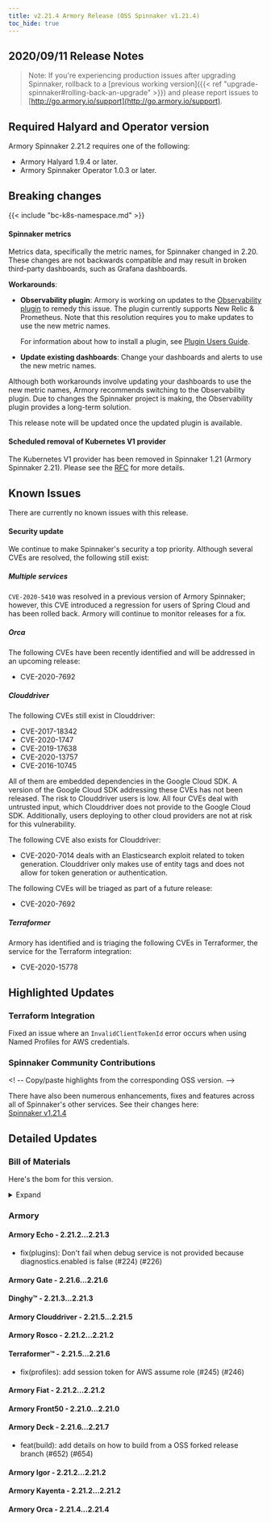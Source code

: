 ```yaml
---
title: v2.21.4 Armory Release (OSS Spinnaker v1.21.4)
toc_hide: true
---
```


## 2020/09/11 Release Notes

> Note: If you're experiencing production issues after upgrading Spinnaker, rollback to a [previous working version]({{< ref "upgrade-spinnaker#rolling-back-an-upgrade" >}}) and please report issues to [http://go.armory.io/support](http://go.armory.io/support).

## Required Halyard and Operator version

Armory Spinnaker 2.21.2 requires one of the following:

* Armory Halyard 1.9.4 or later.
* Armory Spinnaker Operator 1.0.3 or later.

## Breaking changes
<!-- Copy/paste from the previous version if there are recent ones. We can drop breaking changes after 3 minor versions. -->

{{< include "bc-k8s-namespace.md" >}}

#### Spinnaker metrics

Metrics data, specifically the metric names, for Spinnaker changed in 2.20. These changes are not backwards compatible and may result in broken third-party dashboards, such as Grafana dashboards.

**Workarounds**:

* **Observability plugin**: Armory is working on updates to the [Observability plugin](https://github.com/armory-plugins/armory-observability-plugin) to remedy this issue. The plugin currently supports New Relic & Prometheus. Note that this resolution requires you to make updates to use the new metric names.

   For information about how to install a plugin, see [Plugin Users Guide](https://spinnaker.io/guides/user/plugins/).

* **Update existing dashboards**: Change your dashboards and alerts to use the new metric names.

Although both workarounds involve updating your dashboards to use the new metric names, Armory recommends switching to the Observability plugin. Due to changes the Spinnaker project is making, the Observability plugin provides a long-term solution. 

This release note will be updated once the updated plugin is available.

#### Scheduled removal of Kubernetes V1 provider

The Kubernetes V1 provider has been removed in Spinnaker 1.21 (Armory Spinnaker 2.21). Please see the [RFC](https://github.com/spinnaker/governance/blob/master/rfc/eol_kubernetes_v1.md) for more details.

## Known Issues
<!-- Copy/paste known issues from the previous version if they're not fixed -->
There are currently no known issues with this release.

#### Security update

We continue to make Spinnaker's security a top priority. Although several CVEs are resolved, the following still exist:

##### Multiple services

`CVE-2020-5410` was resolved in a previous version of Armory Spinnaker; however, this CVE introduced a regression for users of Spring Cloud and has been rolled back. Armory will continue to monitor releases for a fix.

##### Orca

The following CVEs have been recently identified and will be addressed in an upcoming release:

- CVE-2020-7692

##### Clouddriver

The following CVEs still exist in Clouddriver:

- CVE-2017-18342
- CVE-2020-1747
- CVE-2019-17638 
- CVE-2020-13757
- CVE-2016-10745

All of them are embedded dependencies in the Google Cloud SDK. A version of the Google Cloud SDK addressing these CVEs has not been released. The risk to Clouddriver users is low. All four CVEs deal with untrusted input, which Clouddriver does not provide to the Google Cloud SDK. Additionally, users deploying to other cloud providers are not at risk for this vulnerability.

The following CVE also exists for Clouddriver:

- CVE-2020-7014 deals with an Elasticsearch exploit related to token generation. Clouddriver only makes use of entity tags and does not allow for token generation or authentication.

The following CVEs will be triaged as part of a future release:
- CVE-2020-7692

##### Terraformer

Armory has identified and is triaging the following CVEs in Terraformer, the service for the Terraform integration:

- CVE-2020-15778

## Highlighted Updates

### Terraform Integration

Fixed an issue where an `InvalidClientTokenId` error occurs when using Named Profiles for AWS credentials.

###  Spinnaker Community Contributions

<! -- Copy/paste highlights from the corresponding OSS version. -->

There have also been numerous enhancements, fixes and features across all of Spinnaker's other services. See their changes here:  
[Spinnaker v1.21.4](https://www.spinnaker.io/community/releases/versions/1-21-4-changelog)

## Detailed Updates

### Bill of Materials
Here's the bom for this version.
<details><summary>Expand</summary>
<pre class="highlight">
<code>version: 2.21.4
timestamp: "2020-09-11 15:39:15"
services:
    clouddriver:
        commit: 8af10d5b
        version: 2.21.5
    deck:
        commit: 5c1d7356
        version: 2.21.7
    dinghy:
        commit: 8fa8c0ae
        version: 2.21.3
    echo:
        commit: ebbfce21
        version: 2.21.3
    fiat:
        commit: a7b64e03
        version: 2.21.2
    front50:
        commit: 9b3d3bac
        version: 2.21.0
    gate:
        commit: "844223e9"
        version: 2.21.6
    igor:
        commit: b3a7e1fc
        version: 2.21.2
    kayenta:
        commit: 7caca133
        version: 2.21.2
    monitoring-daemon:
        version: 2.21.0
    monitoring-third-party:
        version: 2.21.0
    orca:
        commit: 7da34395
        version: 2.21.4
    rosco:
        commit: f9f89e5a
        version: 2.21.2
    terraformer:
        commit: c7552cb2
        version: 2.21.6
dependencies:
    redis:
        version: 2:2.8.4-2
artifactSources:
    dockerRegistry: docker.io/armory
</code>
</pre>
</details>

### Armory


#### Armory Echo - 2.21.2...2.21.3

  - fix(plugins): Don't fail when debug service is not provided because diagnostics.enabled is false (#224) (#226)

#### Armory Gate - 2.21.6...2.21.6


#### Dinghy™ - 2.21.3...2.21.3


#### Armory Clouddriver - 2.21.5...2.21.5


#### Armory Rosco - 2.21.2...2.21.2


#### Terraformer™ - 2.21.5...2.21.6

  - fix(profiles): add session token for AWS assume role (#245) (#246)

#### Armory Fiat - 2.21.2...2.21.2


#### Armory Front50 - 2.21.0...2.21.0


#### Armory Deck - 2.21.6...2.21.7

  - feat(build): add details on how to build from a OSS forked release branch (#652) (#654)

#### Armory Igor - 2.21.2...2.21.2


#### Armory Kayenta - 2.21.2...2.21.2


#### Armory Orca - 2.21.4...2.21.4